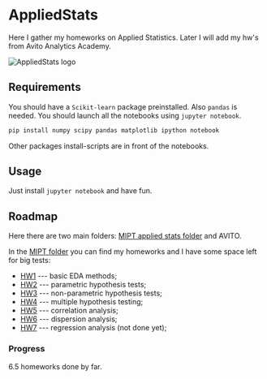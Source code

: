 # AppliedStats
Here I gather my homeworks on Applied Statistics. Later I will add my hw's from Avito Analytics Academy.

![AppliedStats logo](https://github.com/yk4r2/AppliedStats/blob/main/pics/logo.jpg "applied stats pic")
## Requirements

You should have a `Scikit-learn` package preinstalled. Also `pandas` is needed. You should launch all the notebooks using `jupyter notebook`.
```bash
pip install numpy scipy pandas matplotlib ipython notebook
```
Other packages install-scripts are in front of the notebooks. 

## Usage
Just install `jupyter notebook` and have fun.

## Roadmap
Here there are two main folders: [MIPT applied stats folder](https://github.com/yk4r2/AppliedStats/tree/main/MIPT/homeworks "MIPT") and AVITO.

In the [MIPT folder](https://github.com/yk4r2/AppliedStats/tree/main/MIPT/homeworks "here") you can find my homeworks and I have some space left for big tests:
* [HW1](https://github.com/yk4r2/AppliedStats/tree/main/MIPT/homeworks/HW1) --- basic EDA methods;
* [HW2](https://github.com/yk4r2/AppliedStats/tree/main/MIPT/homeworks/HW2) --- parametric hypothesis tests;
* [HW3](https://github.com/yk4r2/AppliedStats/tree/main/MIPT/homeworks/HW3) --- non-parametric hypothesis tests;
* [HW4](https://github.com/yk4r2/AppliedStats/tree/main/MIPT/homeworks/HW4) --- multiple hypothesis testing;
* [HW5](https://github.com/yk4r2/AppliedStats/tree/main/MIPT/homeworks/HW5) --- correlation analysis;
* [HW6](https://github.com/yk4r2/AppliedStats/tree/main/MIPT/homeworks/HW6) --- dispersion analysis;
* [HW7](https://github.com/yk4r2/AppliedStats/tree/main/MIPT/homeworks/HW7) --- regression analysis (not done yet);

### Progress
6.5 homeworks done by far.


